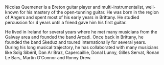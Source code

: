 Nicolas Quemener is a Breton guitar player and multi-instrumentalist, well-known for his mastery of the open-tunning guitar. He was born in the region of Angers and spent most of his early years in Brittany. He studied percussion for 4 years until a friend gave him his first guitar.

He lived in Ireland for several years where he met many musicians from the Galway area and founded the band Arcadi. Once back in Brittany, he founded the band Skeduz and toured internationally for several years. During his long musical trajectory, he has collaborated with many musicians like Soïg Sibéril, Dan Ar Braz, Capercaillie, Donal Lunny, Gilles Servat, Ronan Le Bars, Martin O’Connor and Ronny Drew.
